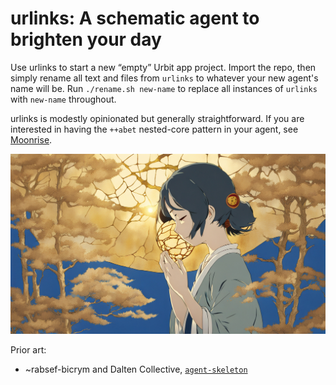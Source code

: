 #   urlinks:  A schematic agent to brighten your day

Use urlinks to start a new “empty” Urbit app project.  Import the repo, then simply rename all text and files from `urlinks` to whatever your new agent's name will be.  Run `./rename.sh new-name` to replace all instances of `urlinks` with `new-name` throughout.

urlinks is modestly opinionated but generally straightforward.  If you are interested in having the `++abet` nested-core pattern in your agent, see [Moonrise](https://github.com/sigilante/moonrise).

![](logo.jpg)

Prior art:

- ~rabsef-bicrym and Dalten Collective, [`agent-skeleton`](https://github.com/dalten-collective/agent-skeleton)
